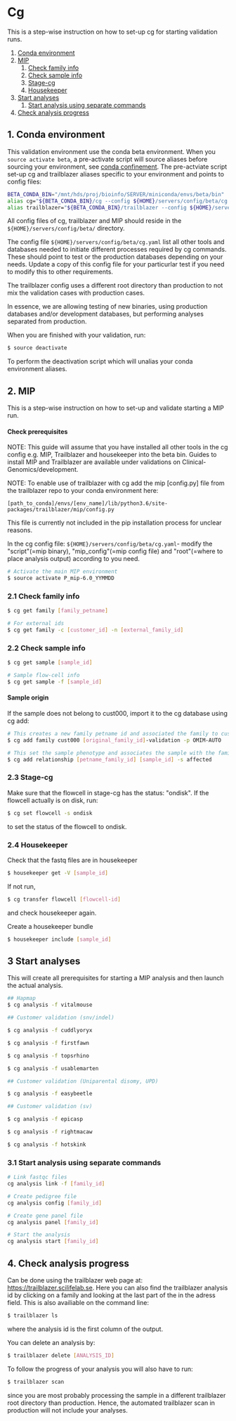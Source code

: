 # Cg
This is a step-wise instruction on how to set-up cg for starting validation runs. 
   1. [Conda environment](#-1conda-environment)
   1. [MIP](#2-mip)
       1. [Check family info](#21-check-family-info)
       1. [Check sample info](#22-check-sample-info)
       1. [Stage-cg](#23-stage-cg)
       1. [Housekeeper](#24-Housekeeper)
   1. [Start analyses](#3-start-analyses)
       1. [Start analysis using separate commands](#31-start-analysis-using-separate-commands)
   1. [Check analysis progress](#4-check-analysis-progress)

## 1. Conda environment
This validation environment use the conda beta environment. When you `source activate beta`, a pre-activate script will source aliases before sourcing your environment, see [conda confinement](https://github.com/Clinical-Genomics/development/blob/master/conda/confinement.md). The pre-actviate script set-up cg and trailblazer aliases specific to your environment and points to config files:

```Bash
BETA_CONDA_BIN="/mnt/hds/proj/bioinfo/SERVER/miniconda/envs/beta/bin"
alias cg="${BETA_CONDA_BIN}/cg --config ${HOME}/servers/config/beta/cg.yaml"
alias trailblazer="${BETA_CONDA_BIN}/trailblazer --config ${HOME}/servers/config/beta/trailblazer.yaml"
```

All config files of cg, trailblazer and MIP should reside in the `${HOME}/servers/config/beta/` directory.

The config file `${HOME}/servers/config/beta/cg.yaml` list all other tools and databases needed to initiate different processes required by cg commands. These should point to test or the production databases depending on your needs. Update a copy of this config file for your particurlar test if you need to modify this to other requirements.

The trailblazer config uses a different root directory than production to not mix the validation cases with production cases.

In essence, we are allowing testing of new binaries, using production databases and/or development databases, but performing analyses separated from production.

When you are finished with your validation, run:

```Bash
$ source deactivate
``` 

To perform the deactivation script which will unalias your conda environment aliases.

## 2. MIP
This is a step-wise instruction on how to set-up and validate starting a MIP run.

#### Check prerequisites 
NOTE: This guide will assume that you have installed all other tools in the cg config e.g. MIP, Trailblazer and housekeeper into the beta bin. Guides to install MIP and Trailblazer are available under validations on Clinical-Genomics/development.

NOTE: To enable use of trailblazer with cg add the mip [config.py] file from the trailblazer repo to your conda environment here:
```
[path_to_conda]/envs/[env_name]/lib/python3.6/site-packages/trailblazer/mip/config.py
```

This file is currently not included in the pip installation process for unclear reasons.

In the cg config file: `${HOME}/servers/config/beta/cg.yaml`- modify the "script"(=mip binary), "mip_config"(=mip config file) and "root"(=where to place analysis output) according to you need.

```Bash
# Activate the main MIP environment
$ source activate P_mip-6.0_YYMMDD
```

### 2.1 Check family info
```Bash
$ cg get family [family_petname]

# For external ids
$ cg get family -c [customer_id] -n [external_family_id]
```

### 2.2 Check sample info
```Bash
$ cg get sample [sample_id]

# Sample flow-cell info
$ cg get sample -f [sample_id]
```

#### Sample origin
If the sample does not belong to cust000, import it to the cg database using cg add:
```Bash
# This creates a new family petname id and associated the family to cust000 and sets a default panel
$ cg add family cust000 [original_family_id]-validation -p OMIM-AUTO

# This set the sample phenotype and associates the sample with the family
$ cg add relationship [petname_family_id] [sample_id] -s affected
```

### 2.3 Stage-cg
Make sure that the flowcell in stage-cg has the status: "ondisk". If the flowcell actually is on disk, run:
```bash
$ cg set flowcell -s ondisk
```
to set the status of the flowcell to ondisk.

### 2.4 Housekeeper
Check that the fastq files are in housekeeper
```Bash
$ housekeeper get -V [sample_id]
```

If not run,
```Bash
$ cg transfer flowcell [flowcell-id]
```

and check housekeeper again.

Create a housekeeper bundle
```Bash
$ housekeeper include [sample_id]
```

## 3 Start analyses
This will create all prerequisites for starting a MIP analysis and then launch the actual analysis.
```Bash
## Hapmap
$ cg analysis -f vitalmouse

## Customer validation (snv/indel)

$ cg analysis -f cuddlyoryx

$ cg analysis -f firstfawn

$ cg analysis -f topsrhino

$ cg analysis -f usablemarten

## Customer validation (Uniparental disomy, UPD)

$ cg analysis -f easybeetle

## Customer validation (sv)

$ cg analysis -f epicasp

$ cg analysis -f rightmacaw

$ cg analysis -f hotskink

```

### 3.1 Start analysis using separate commands
```Bash
# Link fastqc files
cg analysis link -f [family_id]

# Create pedigree file
cg analysis config [family_id]

# Create gene panel file
cg analysis panel [family_id]

# Start the analysis
cg analysis start [family_id]
```

## 4. Check analysis progress
Can be done using the trailblazer web page at: https://trailblazer.scilifelab.se. Here you can also find the trailblazer analysis id by clicking on a family and looking at the last part of the in the adress field. This is also availiable on the command line:
```Bash
$ trailblazer ls
```
where the analysis id is the first column of the output.

You can delete an analysis by:
```Bash
$ trailblazer delete [ANALYSIS_ID]
```

To follow the progress of your analysis you will also have to run:

```Bash
$ trailblazer scan
```

since you are most probably processing the sample in a different trailblazer root directory than production. Hence, the automated trailblazer scan in production will not include your analyses. 
